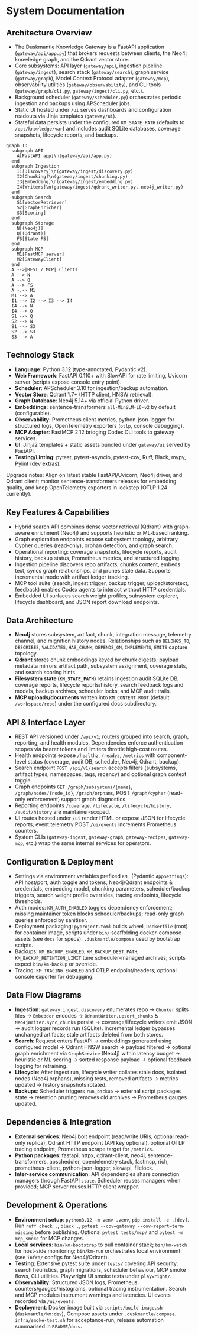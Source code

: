 # System Documentation

## Architecture Overview
- The Duskmantle Knowledge Gateway is a FastAPI application (`gateway/api/app.py`) that brokers requests between clients, the Neo4j knowledge graph, and the Qdrant vector store.
- Core subsystems: API layer (`gateway/api`), ingestion pipeline (`gateway/ingest`), search stack (`gateway/search`), graph service (`gateway/graph`), Model Context Protocol adapter (`gateway/mcp`), observability utilities (`gateway/observability`), and CLI tools (`gateway/graph/cli.py`, `gateway/ingest/cli.py`, etc.).
- Background scheduler (`gateway/scheduler.py`) orchestrates periodic ingestion and backups using APScheduler jobs.
- Static UI hosted under `/ui` serves dashboards and configuration readouts via Jinja templates (`gateway/ui`).
- Stateful data persists under the configured `KM_STATE_PATH` (defaults to `/opt/knowledge/var`) and includes audit SQLite databases, coverage snapshots, lifecycle reports, and backups.

```mermaid
graph TD
  subgraph API
    A[FastAPI app]\n(gateway/api/app.py)
  end
  subgraph Ingestion
    I1[Discovery]\n(gateway/ingest/discovery.py)
    I2[Chunking]\n(gateway/ingest/chunking.py)
    I3[Embedding]\n(gateway/ingest/embedding.py)
    I4[Writers]\n(gateway/ingest/qdrant_writer.py, neo4j_writer.py)
  end
  subgraph Search
    S1[VectorRetriever]
    S2[GraphEnricher]
    S3[Scoring]
  end
  subgraph Storage
    N[(Neo4j)]
    Q[(Qdrant)]
    FS[State FS]
  end
  subgraph MCP
    M1[FastMCP server]
    M2[GatewayClient]
  end
  A -->|REST / MCP| Clients
  A --> N
  A --> Q
  A --> FS
  A -.-> M1
  M1 --> A
  I1 --> I2 --> I3 --> I4
  I4 --> N
  I4 --> Q
  S1 --> Q
  S2 --> N
  S1 --> S3
  S2 --> S3
  S3 --> A
```

## Technology Stack
- **Language**: Python 3.12 (type-annotated, Pydantic v2).
- **Web Framework**: FastAPI 0.110+ with SlowAPI for rate limiting, Uvicorn server (scripts expose console entry point).
- **Scheduler**: APScheduler 3.10 for ingestion/backup automation.
- **Vector Store**: Qdrant 1.7+ (HTTP client, HNSW retrieval).
- **Graph Database**: Neo4j 5.14+ via official Python driver.
- **Embeddings**: sentence-transformers `all-MiniLM-L6-v2` by default (configurable).
- **Observability**: Prometheus client metrics, python-json-logger for structured logs, OpenTelemetry exporters (`otlp`, console debugging).
- **MCP Adapter**: FastMCP 2.12 bridging Codex CLI tools to gateway services.
- **UI**: Jinja2 templates + static assets bundled under `gateway/ui` served by FastAPI.
- **Testing/Linting**: pytest, pytest-asyncio, pytest-cov, Ruff, Black, mypy, Pylint (dev extras).

Upgrade notes: Align on latest stable FastAPI/Uvicorn, Neo4j driver, and Qdrant client; monitor sentence-transformers releases for embedding quality, and keep OpenTelemetry exporters in lockstep (OTLP 1.24 currently).

## Key Features & Capabilities
- Hybrid search API combines dense vector retrieval (Qdrant) with graph-aware enrichment (Neo4j) and supports heuristic or ML-based ranking.
- Graph exploration endpoints expose subsystem topology, arbitrary Cypher queries (read-only), orphan detection, and graph search.
- Operational reporting: coverage snapshots, lifecycle reports, audit history, backup status, Prometheus metrics, and structured logging.
- Ingestion pipeline discovers repo artifacts, chunks content, embeds text, syncs graph relationships, and prunes stale data. Supports incremental mode with artifact ledger tracking.
- MCP tool suite (search, ingest trigger, backup trigger, upload/storetext, feedback) enables Codex agents to interact without HTTP credentials.
- Embedded UI surfaces search weight profiles, subsystem explorer, lifecycle dashboard, and JSON report download endpoints.

## Data Architecture
- **Neo4j** stores subsystem, artifact, chunk, integration message, telemetry channel, and migration history nodes. Relationships such as `BELONGS_TO`, `DESCRIBES`, `VALIDATES`, `HAS_CHUNK`, `DEPENDS_ON`, `IMPLEMENTS`, `EMITS` capture topology.
- **Qdrant** stores chunk embeddings keyed by chunk digests; payload metadata mirrors artifact path, subsystem assignment, coverage stats, and search scoring hints.
- **Filesystem state (`KM_STATE_PATH`)** retains ingestion audit SQLite DB, coverage reports, lifecycle reports/history, search feedback logs and models, backup archives, scheduler locks, and MCP audit trails.
- **MCP uploads/documents** written into `KM_CONTENT_ROOT` (default `/workspace/repo`) under the configured docs subdirectory.

## API & Interface Layer
- REST API versioned under `/api/v1`; routers grouped into search, graph, reporting, and health modules. Dependencies enforce authentication scopes via bearer tokens and limiters throttle high-cost routes.
- Health endpoints expose `/healthz`, `/readyz`, `/metrics` with component-level status (coverage, audit DB, scheduler, Neo4j, Qdrant, backup).
- Search endpoint `POST /api/v1/search` accepts filters (subsystems, artifact types, namespaces, tags, recency) and optional graph context toggle.
- Graph endpoints `GET /graph/subsystems/{name}`, `/graph/nodes/{node_id}`, `/graph/orphans`, POST `/graph/cypher` (read-only enforcement) support graph diagnostics.
- Reporting endpoints `/coverage`, `/lifecycle`, `/lifecycle/history`, `/audit/history` are maintainer-scoped.
- UI routes hosted under `/ui` render HTML or expose JSON for lifecycle reports; event telemetry POST `/ui/events` increments Prometheus counters.
- System CLIs (`gateway-ingest`, `gateway-graph`, `gateway-recipes`, `gateway-mcp`, etc.) wrap the same internal services for operators.

## Configuration & Deployment
- Settings via environment variables prefixed `KM_` (Pydantic `AppSettings`): API host/port, auth toggle and tokens, Neo4j/Qdrant endpoints & credentials, embedding model, chunking parameters, scheduler/backup triggers, search weight profile overrides, tracing endpoints, lifecycle thresholds.
- Auth modes: `KM_AUTH_ENABLED` toggles dependency enforcement; missing maintainer token blocks scheduler/backups; read-only graph queries enforced by sanitiser.
- Deployment packaging: `pyproject.toml` builds wheel, `Dockerfile` (root) for container image, scripts under `bin/` scaffolding docker-compose assets (see `docs` for specs). `.duskmantle/compose` used by bootstrap scripts.
- Backups: `KM_BACKUP_ENABLED`, `KM_BACKUP_DEST_PATH`, `KM_BACKUP_RETENTION_LIMIT` tune scheduler-managed archives; scripts expect `bin/km-backup` or override.
- Tracing: `KM_TRACING_ENABLED` and OTLP endpoint/headers; optional console exporter for debugging.

## Data Flow Diagrams
- **Ingestion**: `gateway.ingest.discovery` enumerates repo -> `Chunker` splits files -> `Embedder` encodes -> `QdrantWriter.upsert_chunks` & `Neo4jWriter.sync_chunks` persist -> coverage/lifecycle writers emit JSON -> audit logger records run (SQLite). Incremental ledger bypasses unchanged artifacts; stale artifacts deleted from both stores.
- **Search**: Request enters FastAPI -> embeddings generated using configured model -> Qdrant HNSW search -> payload filtered -> optional graph enrichment via `GraphService` (Neo4j) within latency budget -> heuristic or ML scoring -> sorted response payload -> optional feedback logging for retraining.
- **Lifecycle**: After ingest run, lifecycle writer collates stale docs, isolated nodes (Neo4j orphans), missing tests, removed artifacts -> metrics updated -> history snapshots rotated.
- **Backups**: Scheduler triggers `run_backup` -> external script packages state -> retention pruning removes old archives -> Prometheus gauges updated.

## Dependencies & Integration
- **External services**: Neo4j bolt endpoint (read/write URIs, optional read-only replica), Qdrant HTTP endpoint (API key optional), optional OTLP tracing endpoint, Prometheus scrape target for `/metrics`.
- **Python packages**: fastapi, httpx, qdrant-client, neo4j, sentence-transformers, apscheduler, opentelemetry stack, fastmcp, rich, prometheus-client, python-json-logger, slowapi, filelock.
- **Inter-service communication**: API dependencies share connection managers through FastAPI `state`. Scheduler reuses managers when provided; MCP server reuses HTTP client wrapper.

## Development & Operations
- **Environment setup**: `python3.12 -m venv .venv`, `pip install -e .[dev]`. Run `ruff check .`, `black .`, `pytest --cov=gateway --cov-report=term-missing` before publishing. Optional `pytest tests/mcp/` and `pytest -m mcp_smoke` for MCP changes.
- **Local services**: `bin/km-bootstrap` to pull container stack; `bin/km-watch` for host-side monitoring; `bin/km-run` orchestrates local environment (see `infra/` configs for Neo4j/Qdrant).
- **Testing**: Extensive pytest suite under `tests/` covering API security, search heuristics, graph migrations, scheduler behaviour, MCP smoke flows, CLI utilities. Playwright UI smoke tests under `playwright/`.
- **Observability**: Structured JSON logs, Prometheus counters/gauges/histograms, optional tracing instrumentation. Search and MCP modules instrument warnings and latencies. UI events recorded via `/ui/events`.
- **Deployment**: Docker image built via `scripts/build-image.sh` (`duskmantle/km:dev`), Compose assets under `.duskmantle/compose`. `infra/smoke-test.sh` for acceptance-run; release automation summarised in `README`/`docs`.

